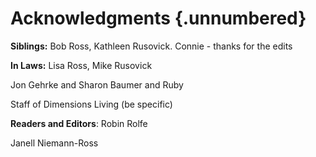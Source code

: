 # Acknowledgments {.unnumbered}

**Siblings:** Bob Ross, Kathleen Rusovick. Connie - thanks for the edits

**In Laws:** Lisa Ross, Mike Rusovick

Jon Gehrke and Sharon Baumer and Ruby

Staff of Dimensions Living (be specific)

**Readers and Editors**: Robin Rolfe

Janell Niemann-Ross
